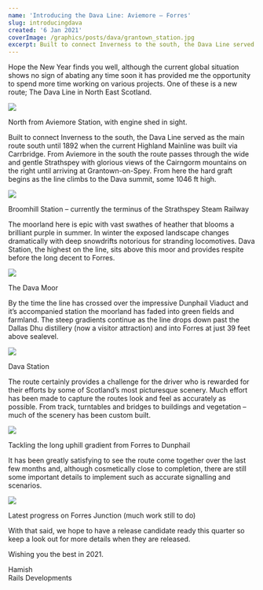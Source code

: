 ```yaml
---
name: 'Introducing the Dava Line: Aviemore – Forres'
slug: introducingdava
created: '6 Jan 2021'
coverImage: /graphics/posts/dava/grantown_station.jpg
excerpt: Built to connect Inverness to the south, the Dava Line served as the main route south until 1892 when the current Highland Mainline was built via Carrbridge.
---
```


Hope the New Year finds you well, although the current global situation shows no sign of abating any time soon it has provided me the opportunity to spend more time working on various projects. One of these is a new route; The Dava Line in North East Scotland.

![](/graphics/posts/dava/aviemore_box_shed.jpg)

North from Aviemore Station, with engine shed in sight.

Built to connect Inverness to the south, the Dava Line served as the main route south until 1892 when the current Highland Mainline was built via Carrbridge. From Aviemore in the south the route passes through the wide and gentle Strathspey with glorious views of the Cairngorm mountains on the right until arriving at Grantown-on-Spey. From here the hard graft begins as the line climbs to the Dava summit, some 1046 ft high.

![](/graphics/posts/dava/broomhill.jpg)

Broomhill Station – currently the terminus of the Strathspey Steam Railway

The moorland here is epic with vast swathes of heather that blooms a brilliant purple in summer. In winter the exposed landscape changes dramatically with deep snowdrifts notorious for stranding locomotives. Dava Station, the highest on the line, sits above this moor and provides respite before the long decent to Forres.

![](/graphics/posts/dava/dava_moor.jpg)

The Dava Moor

By the time the line has crossed over the impressive Dunphail Viaduct and it’s accompanied station the moorland has faded into green fields and farmland. The steep gradients continue as the line drops down past the Dallas Dhu distillery (now a visitor attraction) and into Forres at just 39 feet above sealevel.

![](/graphics/posts/dava/dava_station.jpg)

Dava Station

The route certainly provides a challenge for the driver who is rewarded for their efforts by some of Scotland’s most picturesque scenery. Much effort has been made to capture the routes look and feel as accurately as possible. From track, turntables and bridges to buildings and vegetation – much of the scenery has been custom built.

![](/graphics/posts/dava/dunphail.jpg)

Tackling the long uphill gradient from Forres to Dunphail

It has been greatly satisfying to see the route come together over the last few months and, although cosmetically close to completion, there are still some important details to implement such as accurate signalling and scenarios.

![](/graphics/posts/dava/forres_func.jpg)

Latest progress on Forres Junction (much work still to do)

With that said, we hope to have a release candidate ready this quarter so keep a look out for more details when they are released.

Wishing you the best in 2021.

Hamish  
Rails Developments